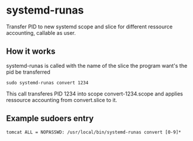 # systemd-runas

Transfer PID to new systemd scope and slice for different ressource accounting, callable as user.

## How it works

systemd-runas is called with the name of the slice the program want's the pid be transferred

```
sudo systemd-runas convert 1234
```

This call transferes PID 1234 into scope convert-1234.scope and applies ressource accounting from convert.slice to it.

## Example sudoers entry

```
tomcat ALL = NOPASSWD: /usr/local/bin/systemd-runas convert [0-9]*
```
